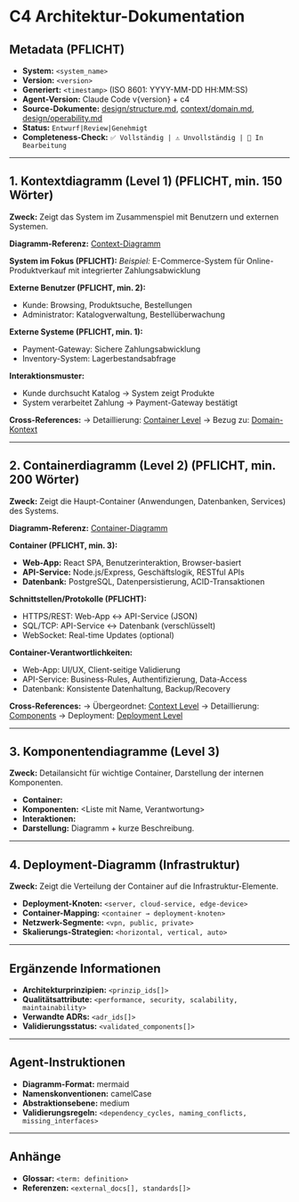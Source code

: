 # C4 Architektur-Dokumentation

## Metadata (PFLICHT)

* **System:** `<system_name>`
* **Version:** `<version>`
* **Generiert:** `<timestamp>` (ISO 8601: YYYY-MM-DD HH:MM:SS)
* **Agent-Version:** Claude Code v{version} + c4
* **Source-Dokumente:** [design/structure.md](../design/structure.md), [context/domain.md](../context/domain.md), [design/operability.md](../design/operability.md)
* **Status:** `Entwurf|Review|Genehmigt`
* **Completeness-Check:** `✅ Vollständig | ⚠️ Unvollständig | 🔄 In Bearbeitung`

---

## 1. Kontextdiagramm (Level 1) (PFLICHT, min. 150 Wörter)

**Zweck:** Zeigt das System im Zusammenspiel mit Benutzern und externen Systemen.

**Diagramm-Referenz:** [Context-Diagramm](01-context.mmd)

**System im Fokus (PFLICHT):** <System-Name und Hauptzweck>
*Beispiel:* E-Commerce-System für Online-Produktverkauf mit integrierter Zahlungsabwicklung

**Externe Benutzer (PFLICHT, min. 2):**
- Kunde: Browsing, Produktsuche, Bestellungen
- Administrator: Katalogverwaltung, Bestellüberwachung

**Externe Systeme (PFLICHT, min. 1):**
- Payment-Gateway: Sichere Zahlungsabwicklung
- Inventory-System: Lagerbestandsabfrage

**Interaktionsmuster:**
- Kunde durchsucht Katalog → System zeigt Produkte
- System verarbeitet Zahlung → Payment-Gateway bestätigt

**Cross-References:**
→ Detaillierung: [Container Level](02-containers.md)
→ Bezug zu: [Domain-Kontext](../context/domain.md)

---

## 2. Containerdiagramm (Level 2) (PFLICHT, min. 200 Wörter)

**Zweck:** Zeigt die Haupt-Container (Anwendungen, Datenbanken, Services) des Systems.

**Diagramm-Referenz:** [Container-Diagramm](02-containers.mmd)

**Container (PFLICHT, min. 3):**
- **Web-App:** React SPA, Benutzerinteraktion, Browser-basiert
- **API-Service:** Node.js/Express, Geschäftslogik, RESTful APIs
- **Datenbank:** PostgreSQL, Datenpersistierung, ACID-Transaktionen

**Schnittstellen/Protokolle (PFLICHT):**
- HTTPS/REST: Web-App ↔ API-Service (JSON)
- SQL/TCP: API-Service ↔ Datenbank (verschlüsselt)
- WebSocket: Real-time Updates (optional)

**Container-Verantwortlichkeiten:**
- Web-App: UI/UX, Client-seitige Validierung
- API-Service: Business-Rules, Authentifizierung, Data-Access
- Datenbank: Konsistente Datenhaltung, Backup/Recovery

**Cross-References:**
→ Übergeordnet: [Context Level](01-context.md)
→ Detaillierung: [Components](03-components.md)
→ Deployment: [Deployment Level](04-deployment.md)

---

## 3. Komponentendiagramme (Level 3)

**Zweck:** Detailansicht für wichtige Container, Darstellung der internen Komponenten.

* **Container:** <Name>
* **Komponenten:** \<Liste mit Name, Verantwortung>
* **Interaktionen:** <Wie Komponenten miteinander und externen Schnittstellen interagieren>
* **Darstellung:** Diagramm + kurze Beschreibung.

---

## 4. Deployment-Diagramm (Infrastruktur)

**Zweck:** Zeigt die Verteilung der Container auf die Infrastruktur-Elemente.

* **Deployment-Knoten:** `<server, cloud-service, edge-device>`
* **Container-Mapping:** `<container → deployment-knoten>`
* **Netzwerk-Segmente:** `<vpn, public, private>`
* **Skalierungs-Strategien:** `<horizontal, vertical, auto>`

---

## Ergänzende Informationen

* **Architekturprinzipien:** `<prinzip_ids[]>`
* **Qualitätsattribute:** `<performance, security, scalability, maintainability>`
* **Verwandte ADRs:** `<adr_ids[]>`
* **Validierungsstatus:** `<validated_components[]>`

---

## Agent-Instruktionen

* **Diagramm-Format:** mermaid
* **Namenskonventionen:** camelCase
* **Abstraktionsebene:** medium
* **Validierungsregeln:** `<dependency_cycles, naming_conflicts, missing_interfaces>`

---

## Anhänge

* **Glossar:** `<term: definition>`
* **Referenzen:** `<external_docs[], standards[]>`

